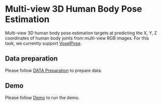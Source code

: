 # Multi-view 3D Human Body Pose Estimation

Multi-view 3D human body pose estimation targets at predicting the X, Y, Z coordinates of human body joints from multi-view RGB images.
For this task, we currently support [VoxelPose](/configs/body/3d_kpt_mview_rgb_img/voxelpose).

## Data preparation

Please follow [DATA Preparation](/docs/en/tasks/3d_body_keypoint.md) to prepare data.

## Demo

Please follow [Demo](/demo/docs/3d_multiview_human_pose_demo.md) to run the demo.
